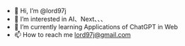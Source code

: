 - 👋 Hi, I’m @lord97j
- 👀 I’m interested in AI、Next、、、
- 🌱 I’m currently learning Applications of ChatGPT in Web
- 📫 How to reach me lord97j@gmail.com

<!---
lord97j/lord97j is a ✨ special ✨ repository because its `README.md` (this file) appears on your GitHub profile.
You can click the Preview link to take a look at your changes.
--->
